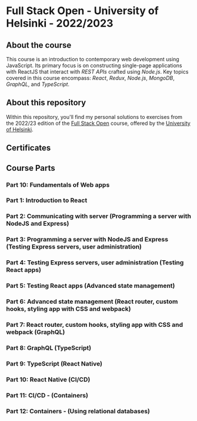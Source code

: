 # Full Stack Open - University of Helsinki - 2022/2023

## About the course

This course is an introduction to contemporary web development using JavaScript. Its primary focus is on constructing single-page applications with ReactJS that interact with _REST APIs_ crafted using _Node.js_. Key topics covered in this course encompass: _React_, _Redux_, _Node.js_, _MongoDB_, _GraphQL_, and _TypeScript_.

## About this repository

Within this repository, you'll find my personal solutions to exercises from the 2022/23 edition of the [Full Stack Open](https://fullstackopen.com/en) course, offered by the [University of Helsinki](https://www.helsinki.fi/en).

## Certificates


## Course Parts

### Part 10: Fundamentals of Web apps

### Part 1: Introduction to React

### Part 2: Communicating with server (Programming a server with NodeJS and Express)

### Part 3: Programming a server with NodeJS and Express (Testing Express servers, user administration)

### Part 4: Testing Express servers, user administration (Testing React apps)

### Part 5: Testing React apps (Advanced state management)

### Part 6: Advanced state management (React router, custom hooks, styling app with CSS and webpack)

### Part 7: React router, custom hooks, styling app with CSS and webpack (GraphQL)

### Part 8: GraphQL (TypeScript)

### Part 9: TypeScript (React Native)

### Part 10: React Native (CI/CD)

### Part 11: CI/CD - (Containers)

### Part 12: Containers - (Using relational databases)
